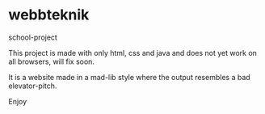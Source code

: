 # webbteknik
school-project

This project is made with only html, css and java and does not yet work on all browsers, will fix soon.

It is a website made in a mad-lib style where the output resembles a bad elevator-pitch.

Enjoy

